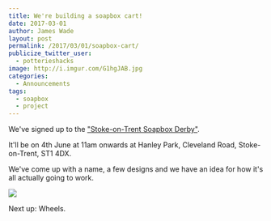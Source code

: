 ```yaml
---
title: We're building a soapbox cart!
date: 2017-03-01
author: James Wade
layout: post
permalink: /2017/03/01/soapbox-cart/
publicize_twitter_user:
  - potterieshacks
image: http://i.imgur.com/G1hgJAB.jpg
categories:
  - Announcements
tags:
  - soapbox
  - project
---
```


We've signed up to the ["Stoke-on-Trent Soapbox Derby"](https://www.facebook.com/events/859068430862950/).

It'll be on 4th June at 11am onwards at Hanley Park, Cleveland Road, Stoke-on-Trent, ST1 4DX.

We've come up with a name, a few designs and we have an idea for how it's all actually going to work.
<!--more-->
<img src="http://i.imgur.com/G1hgJAB.jpg">

Next up: Wheels.